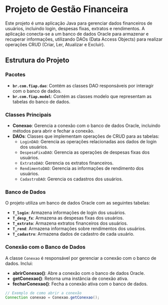 # Projeto de Gestão Financeira

Este projeto é uma aplicação Java para gerenciar dados financeiros de usuários, incluindo login, despesas fixas, extratos e rendimentos. A aplicação conecta-se a um banco de dados Oracle para armazenar e recuperar informações, utilizando DAOs (Data Access Objects) para realizar operações CRUD (Criar, Ler, Atualizar e Excluir).

## Estrutura do Projeto

### Pacotes

- **`br.com.fiap.dao`**: Contém as classes DAO responsáveis por interagir com o banco de dados.
- **`br.com.fiap.model`**: Contém as classes modelo que representam as tabelas do banco de dados.

### Classes Principais

- **Conexao**: Gerencia a conexão com o banco de dados Oracle, incluindo métodos para abrir e fechar a conexão.
- **DAOs**: Classes que implementam operações de CRUD para as tabelas:
  - `LoginDAO`: Gerencia as operações relacionadas aos dados de login dos usuários.
  - `DespesaFixaDAO`: Gerencia as operações de despesas fixas dos usuários.
  - `ExtratoDAO`: Gerencia os extratos financeiros.
  - `RendimentoDAO`: Gerencia as informações de rendimento dos usuários.
  - `CadastroDAO`: Gerencia os cadastros dos usuários.

### Banco de Dados

O projeto utiliza um banco de dados Oracle com as seguintes tabelas:
- **`T_login`**: Armazena informações de login dos usuários.
- **`T_desp_fx`**: Armazena as despesas fixas dos usuários.
- **`T_extrato`**: Armazena extratos financeiros dos usuários.
- **`T_rend`**: Armazena informações sobre rendimentos dos usuários.
- **`T_cadastro`**: Armazena dados de cadastro de cada usuário.

### Conexão com o Banco de Dados

A classe `Conexao` é responsável por gerenciar a conexão com o banco de dados. Inclui:
- **abrirConexao()**: Abre a conexão com o banco de dados Oracle.
- **getConexao()**: Retorna uma instância de conexão ativa.
- **fecharConexao()**: Fecha a conexão ativa com o banco de dados.

```java
// Exemplo de como abrir a conexão
Connection conexao = Conexao.getConexao();
